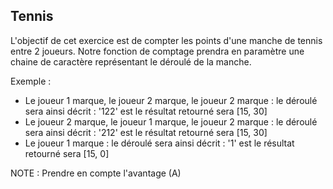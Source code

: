## Tennis

L'objectif de cet exercice est de compter les points d'une manche de tennis entre 2 joueurs. Notre fonction de comptage prendra en paramètre une chaine de caractère représentant le déroulé de la manche.

Exemple :
* Le joueur 1 marque, le joueur 2 marque, le joueur 2 marque : le déroulé sera ainsi décrit : '122' est le résultat retourné sera [15, 30]
* Le joueur 2 marque, le joueur 1 marque, le joueur 2 marque : le déroulé sera ainsi décrit : '212' est le résultat retourné sera [15, 30]
* Le joueur 1 marque : le déroulé sera ainsi décrit : '1' est le résultat retourné sera [15, 0]


NOTE : Prendre en compte l'avantage (A)
